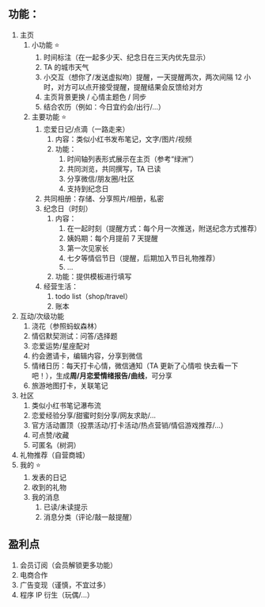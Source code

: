 ## 功能：

1. 主页
   1. 小功能 ⭐️
      1. 时间标注（在一起多少天、纪念日在三天内优先显示）
      2. TA 的城市天气
      3. 小交互（想你了/发送虚拟吻）提醒，一天提醒两次，两次间隔 12 小时，对方可以点开接受提醒，提醒结果会反馈给对方
      4. 主页背景更换 / 心情主题色 / 同步
      5. 结合农历（例如：今日宜约会/出行/...）
   2. 主要功能 ⭐️
      1. 恋爱日记/点滴（一路走来）
         1. 内容：类似小红书发布笔记，文字/图片/视频
         2. 功能：
            1. 时间轴列表形式展示在主页（参考“绿洲”）
            2. 共同浏览，共同撰写，TA 已读
            3. 分享微信/朋友圈/社区
            4. 支持到纪念日
      2. 共同相册：存储、分享照片/相册，私密
      3. 纪念日（时刻）
         1. 内容：
            1. 在一起时刻（提醒方式：每个月一次推送，附送纪念方式推荐）
            2. 姨妈期：每个月提前 7 天提醒
            3. 第一次见家长
            4. 七夕等情侣节日（提醒，后期加入节日礼物推荐）
            5. ...
         2. 功能：提供模板进行填写
      4. 经营生活：
         1. todo list（shop/travel）
         2. 账本
2. 互动/次级功能
   1. 浇花（参照蚂蚁森林）
   2. 情侣默契测试：问答/选择题
   3. 恋爱运势/星座配对
   4. 约会邀请卡，编辑内容，分享到微信
   5. 情绪日历：每天打卡心情，微信通知（TA 更新了心情啦 快去看一下吧！），生成**周/月恋爱情绪报告/曲线**，可分享
   6. 旅游地图打卡，关联笔记
3. 社区
   1. 类似小红书笔记瀑布流
   2. 恋爱经验分享/甜蜜时刻分享/网友求助/...
   3. 官方活动置顶（投票活动/打卡活动/热点营销/情侣游戏推荐/...）
   4. 可点赞/收藏
   5. 可匿名（树洞）
4. 礼物推荐（自营商城）
5. 我的 ⭐️
   1. 发表的日记
   2. 收到的礼物
   3. 我的消息
      1. 已读/未读提示
      2. 消息分类（评论/敲一敲提醒）

## 盈利点

1. 会员订阅（会员解锁更多功能）
2. 电商合作
3. 广告变现（谨慎，不宜过多）
4. 程序 IP 衍生（玩偶/...）
